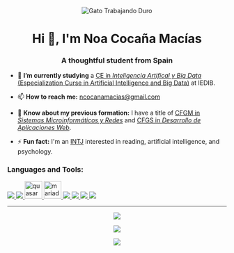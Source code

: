 <p align="center"><img src="https://user-images.githubusercontent.com/117761602/211220562-e477ce99-93b3-42b1-9f1d-9d4352151c6a.gif" alt="Gato Trabajando Duro"></p>

<h1 align="center">Hi 👋, I'm Noa Cocaña Macías</h1>
<h3 align="center">A thoughtful student from Spain</h3>

- 🌱 **I’m currently studying** a [CE in *Inteligencia Artifical y Big Data* (Especialization Curse in Artificial Intelligence and Big Data)](https://www.todofp.es/que-estudiar/familias-profesionales/informatica-comunicaciones/ce-inteligencia-artificial-bigdata.html) at IEDIB.

- 📫 **How to reach me:** ncocanamacias@gmail.com

- 📄 **Know about my previous formation:** I have a title of [CFGM in *Sistemas Microinformáticos y Redes*](https://www.todofp.es/que-estudiar/familias-profesionales/informatica-comunicaciones/sistemas-microniformaticos-redes.html) and [CFGS in *Desarrollo de Aplicaciones Web*](https://www.todofp.es/que-estudiar/familias-profesionales/informatica-comunicaciones/des-aplicaciones-web.html).

- ⚡ **Fun fact:** I'm an [INTJ](https://www.16personalities.com/intj-personality) interested in reading, artificial intelligence, and psychology.

<h3 align="left">Languages and Tools:</h3>
<p align="left">
<!--   <h4 align="left">Programming Languagues:</h3> -->
  <a href="https://skillicons.dev">
      <img src="https://skillicons.dev/icons?i=python,java,php" />
  </a>
<!--   <h4 align="left">Frontend Development:</h3> -->
  <a href="https://skillicons.dev">
      <img src="https://skillicons.dev/icons?i=html,css,sass,bootstrap,js,jquery,vue" />
  </a>
  <a href="https://quasar.dev/" target="_blank" rel="noreferrer">
    <img src="https://cdn.quasar.dev/logo/svg/quasar-logo.svg" alt="quasar" width="40" height="40"/>
  </a>
<!--   <h4 align="left">Databases:</h3> -->
  <a href="https://mariadb.org/" target="_blank" rel="noreferrer">
    <img src="https://www.vectorlogo.zone/logos/mariadb/mariadb-icon.svg" alt="mariadb" width="40" height="40"/>
  </a>
  <a href="https://skillicons.dev">
      <img src="https://skillicons.dev/icons?i=mongodb,mysql,sqlite,postgres" />
  </a>
<!--   <h4 align="left">Frameworks:</h3> -->
  <a href="https://skillicons.dev">
      <img src="https://skillicons.dev/icons?i=flask,spring,laravel" />
  </a>
<!--   <h4 align="left">Scripting:</h3> -->
  <a href="https://skillicons.dev">
      <img src="https://skillicons.dev/icons?i=bash,powershell" />
  </a>
<!--   <h4 align="left">Others:</h3> -->
  <a href="https://skillicons.dev">
      <img src="https://skillicons.dev/icons?i=vscode,git,maven,gulp,webpack,docker,postman,netlify" />
  </a>
</p>

---

<p align="center"><a href="https://git.io/streak-stats">
  <img src="http://github-readme-streak-stats.herokuapp.com?user=ncocana&theme=github-dark-blue&hide_border=false&mode=weekly" />
</a></p>
<p align="center"><a href="https://github.com/anuraghazra/github-readme-stats">
  <img src="https://github-readme-stats-git-masterrstaa-rickstaa.vercel.app/api?username=ncocana&theme=github_dark&show_icons=true" />
</a></p>
<p align="center"><a href="https://github.com/anuraghazra/github-readme-stats">
  <img src="https://github-readme-stats-git-masterrstaa-rickstaa.vercel.app/api/top-langs/?username=ncocana&theme=github_dark&layout=compact" />
</a></p>

